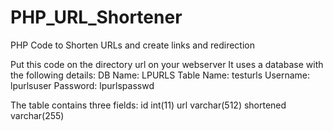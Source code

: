 # PHP_URL_Shortener
PHP Code to Shorten URLs and create links and redirection

Put this code on the directory url on your webserver
It uses a database with the following details:
DB Name: LPURLS
Table Name: testurls
Username: lpurlsuser
Password: lpurlspasswd

The table contains three fields:
id 	      int(11)
url	      varchar(512)
shortened	varchar(255)
